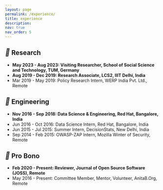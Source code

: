 ```yaml
---
layout: page
permalink: /experience/
title: experience
description:
nav: true
nav_order: 5
---
```


## <i style='font-size:24px' class='fas' style='color: green'>&#xf5d2;</i> Research
* **May 2023 - Aug 2023: Visiting Researcher, School of Social Science and Technology, TUM, Germany**
* **Aug 2019 - Dec 2019: Research Associate, LCS2, IIIT Delhi, India**
* Mar 2019 - May 2019: Policy Research Intern, WERP India Pvt. Ltd., Remote

## <i style='font-size:24px' class='fas' style='color: green'>&#xf188;</i> Engineering
* **Nov 2016 - Sep 2018: Data Science & Engineering, Red Hat, Bangalore, India**
* Jun 2016 - Oct 2016: Data Science Intern, Red Hat, Bangalore, India
* Jun 2015 - Jul 2015: Summer Intern, DecisionStats, New Delhi, India
* Sep 2014 - Feb 2015: OWASP-ZAP Intern, Mozilla Winter of Security, Remote

## <i style='font-size:24px' class='fas' style='color: green'>&#xf4d8;</i> Pro Bono
* **Feb 2020 - Present: Reviewer, Journal of Open Source Software (JOSS), Remote** 
* May 2016 - Present: Committee Member, Mentor, Volunteer, AnitaB.Org, Remote